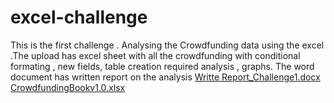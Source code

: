 # excel-challenge
This is the first challenge . Analysing the Crowdfunding data using the excel .The upload has excel sheet with all the crowdfunding with conditional formating , new fields, table creation required analysis , graphs. 
The word document has written report on the analysis
[Writte Report_Challenge1.docx](https://github.com/haritha3679/excel-challenge/files/13049781/Writte.Report_Challenge1.docx)
[CrowdfundingBookv1.0.xlsx](https://github.com/haritha3679/excel-challenge/files/13049780/CrowdfundingBookv1.0.xlsx)
